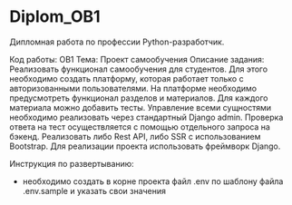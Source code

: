 # Diplom_OB1

Дипломная работа по профессии Python-разработчик.

Код работы: OB1
Тема: Проект самообучения
Описание задания:
Реализовать функционал самообучения для студентов. Для этого необходимо создать платформу, 
которая работает только с авторизованными пользователями. На платформе необходимо предусмотреть 
функционал разделов и материалов. Для каждого материала можно добавить тесты. Управление всеми сущностями необходимо 
реализовать через стандартный Django admin. Проверка ответа на тест осуществляется с помощью отдельного 
запроса на бэкенд. Реализовать либо Rest API, либо SSR с использованием Bootstrap. Для реализации проекта 
использовать фреймворк Django.

Инструкция по развертыванию:
- необходимо создать в корне проекта файл .env по шаблону файла .env.sample и указать свои значения

